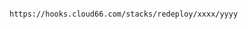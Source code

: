 <!-- usedin: [ _includes/_inlines/Deployment/common/redeployment-hook] - layout:code post: redeployment-hook_for-docker-stacks -->

```

https://hooks.cloud66.com/stacks/redeploy/xxxx/yyyy

```
